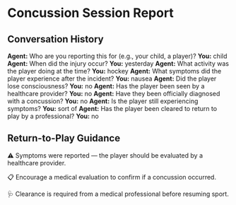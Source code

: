 # Concussion Session Report

## Conversation History

**Agent:** Who are you reporting this for (e.g., your child, a player)?
**You:** child
**Agent:** When did the injury occur?
**You:** yesterday
**Agent:** What activity was the player doing at the time?
**You:** hockey
**Agent:** What symptoms did the player experience after the incident?
**You:** nausea
**Agent:** Did the player lose consciousness?
**You:** no
**Agent:** Has the player been seen by a healthcare provider?
**You:** no
**Agent:** Have they been officially diagnosed with a concussion?
**You:** no
**Agent:** Is the player still experiencing symptoms?
**You:** sort of
**Agent:** Has the player been cleared to return to play by a professional?
**You:** no

## Return-to-Play Guidance

⚠️ Symptoms were reported — the player should be evaluated by a healthcare provider.

📋 Encourage a medical evaluation to confirm if a concussion occurred.

🩺 Clearance is required from a medical professional before resuming sport.